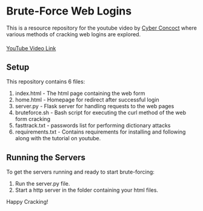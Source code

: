 # Brute-Force Web Logins

This is a resource repository for the youtube video by [Cyber Concoct](https://www.youtube.com/@cyberconcoct) where various methods of cracking web logins are explored.
####
[YouTube Video Link](https://youtu.be/aOHCbEiHPsI?si=OSz0GY0TrWvdLsj6)

## Setup
This repository contains 6 files:
1. index.html - The html page containing the web form
2. home.html - Homepage for redirect after successful login
3. server.py - Flask server for handling requests to the web pages
4. bruteforce.sh - Bash script for executing the curl method of the web form cracking
5. fasttrack.txt - passwords list for performing dictionary attacks
6. requirements.txt - Contains requirements for installing and following along with the tutorial on youtube.

## Running the Servers
To get the servers running and ready to start brute-forcing:
1. Run the server.py file.
2. Start a http server in the folder containing your html files.

Happy Cracking!
